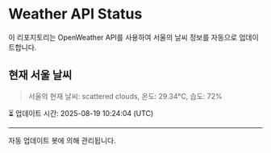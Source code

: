 
# Weather API Status

이 리포지토리는 OpenWeather API를 사용하여 서울의 날씨 정보를 자동으로 업데이트합니다.

## 현재 서울 날씨
> 서울의 현재 날씨: scattered clouds, 온도: 29.34°C, 습도: 72%

⏳ 업데이트 시간: 2025-08-19 10:24:04 (UTC)

---
자동 업데이트 봇에 의해 관리됩니다.
